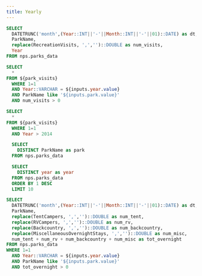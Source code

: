 ```yaml
---
title: Yearly
---
```


```sql park_visits
SELECT
  DATETRUNC('month',(Year::INT||'-'||Month::INT||'-'||01)::DATE) as dt,
  ParkName,
  replace(RecreationVisits, ',','')::DOUBLE as num_visits,
  Year
FROM nps.parks_data
```

```sql single_park_visits
SELECT
  *
FROM ${park_visits}
  WHERE 1=1
  AND Year::VARCHAR = ${inputs.year.value}
  AND ParkName like '${inputs.park.value}'
  AND num_visits > 0
```
```sql park_visits_l10
SELECT
  *
FROM ${park_visits}
  WHERE 1=1
  AND Year > 2014
```

```sql parks
  SELECT
    DISTINCT ParkName as park
  FROM nps.parks_data
```

```sql years
  SELECT
    DISTINCT year as year
  FROM nps.parks_data
  ORDER BY 1 DESC
  LIMIT 10
```


<Dropdown data={parks} name=park value=park>
    <DropdownOption value="%" valueLabel="All Parks"/>
</Dropdown>

<Dropdown data={years} name=year value=year>
    <DropdownOption value="2023" valueLabel="2023"/>
</Dropdown>

<BarChart
    data={single_park_visits}
    title="🌲 Park visits by month, {inputs.year.value}"
    x=dt
    y=num_visits
    xFmt="m/d"
    yFmt="num1m"
    series=ParkName
/>


```sql overnight_stays
SELECT
  DATETRUNC('month',(Year::INT||'-'||Month::INT||'-'||01)::DATE) as dt,
  ParkName,
  replace(TentCampers, ',','')::DOUBLE as num_tent,
  replace(RVCampers, ',','')::DOUBLE as num_rv,
  replace(Backcountry, ',','')::DOUBLE as num_backcountry,
  replace(MiscellaneousOvernightStays, ',','')::DOUBLE as num_misc,
  num_tent + num_rv + num_backcountry + num_misc as tot_overnight
FROM nps.parks_data
WHERE 1=1
  AND Year::VARCHAR = ${inputs.year.value}
  AND ParkName like '${inputs.park.value}'
  AND tot_overnight > 0
```

<BarChart
    data={overnight_stays}
    title="🏕️ Overnight stays by month, {inputs.year.value}"
    x=dt
    y=tot_overnight
    xFmt="m/d"
    yFmt="num1k"
    series=ParkName
/>